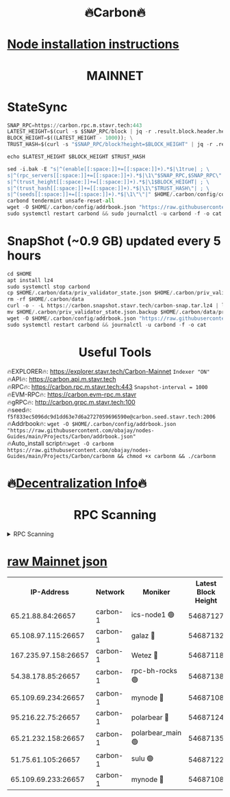 <h1 align="center"> 🔥Carbon🔥</h1>

[Node installation instructions](https://github.com/obajay/nodes-Guides/tree/main/Projects/Carbon)
=
<h1 align="center"> MAINNET</h1>

# StateSync
```python
SNAP_RPC=https://carbon.rpc.m.stavr.tech:443
LATEST_HEIGHT=$(curl -s $SNAP_RPC/block | jq -r .result.block.header.height); \
BLOCK_HEIGHT=$((LATEST_HEIGHT - 1000)); \
TRUST_HASH=$(curl -s "$SNAP_RPC/block?height=$BLOCK_HEIGHT" | jq -r .result.block_id.hash)

echo $LATEST_HEIGHT $BLOCK_HEIGHT $TRUST_HASH

sed -i.bak -E "s|^(enable[[:space:]]+=[[:space:]]+).*$|\1true| ; \
s|^(rpc_servers[[:space:]]+=[[:space:]]+).*$|\1\"$SNAP_RPC,$SNAP_RPC\"| ; \
s|^(trust_height[[:space:]]+=[[:space:]]+).*$|\1$BLOCK_HEIGHT| ; \
s|^(trust_hash[[:space:]]+=[[:space:]]+).*$|\1\"$TRUST_HASH\"| ; \
s|^(seeds[[:space:]]+=[[:space:]]+).*$|\1\"\"|" $HOME/.carbon/config/config.toml
carbond tendermint unsafe-reset-all
wget -O $HOME/.carbon/config/addrbook.json "https://raw.githubusercontent.com/obajay/nodes-Guides/main/Projects/Carbon/addrbook.json"
sudo systemctl restart carbond && sudo journalctl -u carbond -f -o cat
```
# SnapShot (~0.9 GB) updated every 5 hours
```python
cd $HOME
apt install lz4
sudo systemctl stop carbond
cp $HOME/.carbon/data/priv_validator_state.json $HOME/.carbon/priv_validator_state.json.backup
rm -rf $HOME/.carbon/data
curl -o - -L https://carbon.snapshot.stavr.tech/carbon-snap.tar.lz4 | lz4 -c -d - | tar -x -C $HOME/.carbon --strip-components 2
mv $HOME/.carbon/priv_validator_state.json.backup $HOME/.carbon/data/priv_validator_state.json
wget -O $HOME/.carbon/config/addrbook.json "https://raw.githubusercontent.com/obajay/nodes-Guides/main/Projects/Carbon/addrbook.json"
sudo systemctl restart carbond && journalctl -u carbond -f -o cat
```

 <h1 align="center"> Useful Tools</h1>

🔥EXPLORER🔥:     https://explorer.stavr.tech/Carbon-Mainnet        `Indexer "ON"` \
🔥API🔥:          https://carbon.api.m.stavr.tech \
🔥RPC🔥:          https://carbon.rpc.m.stavr.tech:443              `Snapshot-interval = 1000` \
🔥EVM-RPC🔥:      https://carbon.evm-rpc.m.stavr \
🔥gRPC🔥:         http://carbon.grpc.m.stavr.tech:100 \
🔥seed🔥:      `f5f833ec5096dc9d1dd63e7d6a2727059696590e@carbon.seed.stavr.tech:2006` \
🔥Addrbook🔥:  `wget -O $HOME/.carbon/config/addrbook.json "https://raw.githubusercontent.com/obajay/nodes-Guides/main/Projects/Carbon/addrbook.json"` \
🔥Auto_install script🔥:`wget -O carbonm https://raw.githubusercontent.com/obajay/nodes-Guides/main/Projects/Carbon/carbonm && chmod +x carbonm && ./carbonm`

🔥[Decentralization Info](https://github.com/obajay/StateSync-snapshots/tree/main/Projects/Carbon/Decentralization)🔥
=
<h1 align="center"> RPC Scanning</h1>

<details>
<summary>RPC Scanning</summary>

<h2 align="center"> We scan nodes in real time every 4 hours. And we provide the final result of RPC endpoints.
We cannot influence the operation of these nodes in any way. </h2>


```python
If Voting Power is higher than 0 --> then the Node is a validator of the network and may be subject to attack and be a potential threat to the chain.
```
```python
We marked such validators with a red symbol
```

</details>

[raw Mainnet json](https://rpc-check.carbonm.stavr.tech/carbonm/rpc-carbonm-result.json)
=


<table><tr><th>IP-Address</th><th>Network</th><th>Moniker</th><th>Latest Block Height</th><th>Earliest Block Height</th><th>Catching Up</th><th>Tx Index</th><th>Voting Power</th><th>Scan Time</th></tr><tr><td>65.21.88.84:26657</td><td>carbon-1</td><td>ics-node1 🟢</td><td>54687127</td><td>21164241</td><td>False</td><td>off</td><td>0</td><td>2024-03-10T02:32:19.235537324UTC</td></tr><tr><td>65.108.97.115:26657</td><td>carbon-1</td><td>galaz 🔴</td><td>54687132</td><td>47374001</td><td>False</td><td>on</td><td>10571830105</td><td>2024-03-10T02:32:29.685441843UTC</td></tr><tr><td>167.235.97.158:26657</td><td>carbon-1</td><td>Wetez 🔴</td><td>54687118</td><td>48067570</td><td>False</td><td>on</td><td>1366155750</td><td>2024-03-10T02:32:01.487067858UTC</td></tr><tr><td>54.38.178.85:26657</td><td>carbon-1</td><td>rpc-bh-rocks 🟢</td><td>54687138</td><td>53130001</td><td>False</td><td>on</td><td>0</td><td>2024-03-10T02:32:44.468575622UTC</td></tr><tr><td>65.109.69.234:26657</td><td>carbon-1</td><td>mynode 🔴</td><td>54687108</td><td>53160001</td><td>False</td><td>off</td><td>12181957704</td><td>2024-03-10T02:31:44.121708359UTC</td></tr><tr><td>95.216.22.75:26657</td><td>carbon-1</td><td>polarbear 🔴</td><td>54687124</td><td>54283001</td><td>False</td><td>on</td><td>10444977608</td><td>2024-03-10T02:32:14.857995622UTC</td></tr><tr><td>65.21.232.158:26657</td><td>carbon-1</td><td>polarbear_main 🟢</td><td>54687135</td><td>54286001</td><td>False</td><td>off</td><td>0</td><td>2024-03-10T02:32:38.108028898UTC</td></tr><tr><td>51.75.61.105:26657</td><td>carbon-1</td><td>sulu 🟢</td><td>54687122</td><td>54542001</td><td>False</td><td>off</td><td>0</td><td>2024-03-10T02:32:10.462640920UTC</td></tr><tr><td>65.109.69.233:26657</td><td>carbon-1</td><td>mynode 🔴</td><td>54687108</td><td>54660001</td><td>False</td><td>off</td><td>8102940771</td><td>2024-03-10T02:31:43.835218309UTC</td></tr></table>
